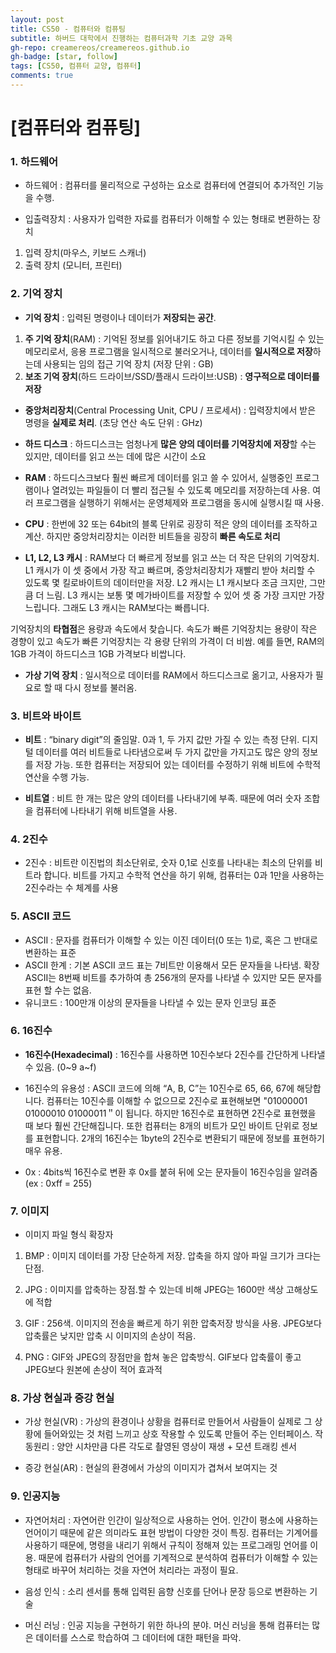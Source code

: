 ```yaml
---
layout: post
title: CS50 - 컴퓨터와 컴퓨팅
subtitle: 하버드 대학에서 진행하는 컴퓨터과학 기초 교양 과목
gh-repo: creamereos/creamereos.github.io
gh-badge: [star, follow]
tags: [CS50, 컴퓨터 교양, 컴퓨터]
comments: true
---
```

# [컴퓨터와 컴퓨팅]

### 1. 하드웨어
- 하드웨어 : 컴퓨터를 물리적으로 구성하는 요소로 컴퓨터에 연결되어 추가적인 기능을 수행.

- 입출력장치 : 사용자가 입력한 자료를 컴퓨터가 이해할 수 있는 형태로 변환하는 장치
1. 입력 장치(마우스, 키보드 스캐너)
2. 출력 장치 (모니터, 프린터)

### 2. 기억 장치

- **기억 장치** : 입력된 명령이나 데이터가 **저장되는 공간**.
1. **주 기억 장치**(RAM) : 기억된 정보를 읽어내기도 하고 다른 정보를 기억시킬 수 있는 메모리로서, 응용 프로그램을 일시적으로 불러오거나, 데이터를 **일시적으로 저장**하는데 사용되는 임의 접근 기억 장치 (저장 단위 : GB)
2. **보조 기억 장치**(하드 드라이브/SSD/플래시 드라이브:USB) : **영구적으로 데이터를 저장**

- **중앙처리장치**(Central Processing Unit, CPU / 프로세서) : 입력장치에서 받은 명령을 **실제로 처리**. (초당 연산 속도 단위 : GHz)

- **하드 디스크** : 하드디스크는 엄청나게 **많은 양의 데이터를 기억장치에 저장**할 수는 있지만, 데이터를 읽고 쓰는 데에 많은 시간이 소요

- **RAM** : 하드디스크보다 훨씬 빠르게 데이터를 읽고 쓸 수 있어서, 실행중인 프로그램이나 열려있는 파일들이 더 빨리 접근될 수 있도록 메모리를 저장하는데 사용. 여러 프로그램을 실행하기 위해서는 운영체제와 프로그램을 동시에 실행시킬 때 사용.

- **CPU**  : 한번에 32 또는 64bit의 블록 단위로 굉장히 적은 양의 데이터를 조작하고 계산. 하지만 중앙처리장치는 이러한 비트들을 굉장히 **빠른 속도로 처리**

- **L1, L2, L3 캐시** : RAM보다 더 빠르게 정보를 읽고 쓰는 더 작은 단위의 기억장치. L1 캐시가 이 셋 중에서 가장 작고 빠르며, 중앙처리장치가 재빨리 받아 처리할 수 있도록 몇 킬로바이트의 데이터만을 저장. L2 캐시는 L1 캐시보다 조금 크지만, 그만큼 더 느림. L3 캐시는 보통 몇 메가바이트를 저장할 수 있어 셋 중 가장 크지만 가장 느립니다. 그래도 L3 캐시는 RAM보다는 빠릅니다.

기억장치의 **타협점**은 용량과 속도에서 찾습니다. 속도가 빠른 기억장치는 용량이 작은 경향이 있고 속도가 빠른 기억장치는 각 용량 단위의 가격이 더 비쌈. 예를 들면, RAM의 1GB 가격이 하드디스크 1GB 가격보다 비쌉니다.

- **가상 기억 장치** : 일시적으로 데이터를 RAM에서 하드디스크로 옮기고, 사용자가 필요로 할 때 다시 정보를 불러옴.

### 3. 비트와 바이트

- **비트** : “binary digit”의 줄임말. 0과 1, 두 가지 값만 가질 수 있는 측정 단위. 디지털 데이터를 여러 비트들로 나타냄으로써 두 가지 값만을 가지고도 많은 양의 정보를 저장 가능. 또한 컴퓨터는 저장되어 있는 데이터를 수정하기 위해 비트에 수학적 연산을 수행 가능.

- **비트열** : 비트 한 개는 많은 양의 데이터를 나타내기에 부족. 때문에 여러 숫자 조합을 컴퓨터에 나타내기 위해 비트열을 사용.

### 4. 2진수

- 2진수 : 비트란 이진법의 최소단위로,  숫자 0,1로 신호를 나타내는 최소의 단위를 비트라 합니다. 비트를 가지고 수학적 연산을 하기 위해, 컴퓨터는 0과 1만을 사용하는 2진수라는 수 체계를 사용

### 5. ASCII 코드

- ASCII : 문자를 컴퓨터가 이해할 수 있는 이진 데이터(0 또는 1)로, 혹은 그 반대로 변환하는 표준
- ASCII 한계 : 기본 ASCII 코드 표는 7비트만 이용해서 모든 문자들을 나타냄. 확장 ASCII는 8번째 비트를 추가하여 총 256개의 문자를 나타낼 수 있지만 모든 문자를 표현 할 수는 없음.
- 유니코드 : 100만개 이상의 문자들을 나타낼 수 있는 문자 인코딩 표준

### 6. 16진수

- **16진수(Hexadecimal)** : 16진수를 사용하면 10진수보다 2진수를 간단하게 나타낼 수 있음. (0~9 a~f)

- 16진수의 유용성 : ASCII 코드에 의해 “A, B, C”는 10진수로 65, 66, 67에 해당합니다. 컴퓨터는 10진수를 이해할 수 없으므로 2진수로 표현해보면  "01000001 01000010 01000011＂이 됩니다. 하지만 16진수로 표현하면 2진수로 표현했을 때 보다 훨씬 간단해집니다. 또한 컴퓨터는 8개의 비트가 모인 바이트 단위로 정보를 표현합니다. 2개의 16진수는 1byte의 2진수로 변환되기 때문에 정보를 표현하기 매우 유용.

- 0x : 4bits씩 16진수로 변환 후 0x를 붙혀 뒤에 오는 문자들이 16진수임을 알려줌 (ex : 0xff = 255)

### 7. 이미지

- 이미지 파일 형식 확장자
1. BMP : 이미지 데이터를 가장 단순하게 저장. 압축을 하지 않아 파일 크기가 크다는 단점.

2. JPG : 이미지를 압축하는 장점.할 수 있는데 비해 JPEG는 1600만 색상 고해상도에 적합

3. GIF : 256색. 이미지의 전송을 빠르게 하기 위한 압축저장 방식을 사용. JPEG보다 압축률은 낮지만 압축 시 이미지의 손상이 적음.

4. PNG : GIF와 JPEG의 장점만을 합쳐 놓은 압축방식. GIF보다 압축률이 좋고 JPEG보다 원본에 손상이 적어 효과적

### 8. 가상 현실과 증강 현실

- 가상 현실(VR) : 가상의 환경이나 상황을 컴퓨터로 만들어서 사람들이 실제로 그 상황에 들어와있는 것 처럼 느끼고 상호 작용할 수 있도록 만들어 주는 인터페이스. 작동원리 : 양안 시차만큼 다른 각도로 촬영된 영상이 재생 + 모션 트래킹 센서

- 증강 현실(AR) : 현실의 환경에서 가상의 이미지가 겹쳐서 보여지는 것

### 9. 인공지능

- 자연어처리 : 자연어란 인간이 일상적으로 사용하는 언어. 인간이 평소에 사용하는 언어이기 때문에 같은 의미라도 표현 방법이 다양한 것이 특징. 컴퓨터는 기계어를 사용하기 때문에, 명령을 내리기 위해서 규칙이 정해져 있는 프로그래밍 언어를 이용. 때문에 컴퓨터가 사람의 언어를 기계적으로 분석하여 컴퓨터가 이해할 수 있는  형태로 바꾸어 처리하는 것을 자연어 처리라는 과정이 필요.

- 음성 인식 : 소리 센서를 통해 입력된 음향 신호를 단어나 문장 등으로 변환하는 기술

- 머신 러닝 : 인공 지능을 구현하기 위한 하나의 분야. 머신 러닝을 통해 컴퓨터는 많은 데이터를 스스로 학습하여 그 데이터에 대한 패턴을 파악.
